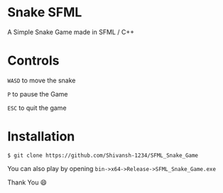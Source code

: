 
# Snake SFML

A Simple Snake Game made in SFML / C++

# Controls

`WASD` to move the snake

`P` to pause the Game

`ESC` to quit the game

# Installation

`$ git clone https://github.com/Shivansh-1234/SFML_Snake_Game `

You can also play by opening `bin->x64->Release->SFML_Snake_Game.exe`  



Thank You 😄


